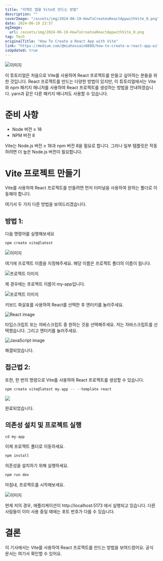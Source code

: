 ```yaml
---
title: "리액트 앱을 Vite로 만드는 방법"
description: ""
coverImage: "/assets/img/2024-06-19-HowToCreateaReactAppwithVite_0.png"
date: 2024-06-19 23:57
ogImage: 
  url: /assets/img/2024-06-19-HowToCreateaReactAppwithVite_0.png
tag: Tech
originalTitle: "How To Create a React App with Vite"
link: "https://medium.com/@miahossain8888/how-to-create-a-react-app-with-vite-571883b100ef"
isUpdated: true
---
```





![이미지](/assets/img/2024-06-19-HowToCreateaReactAppwithVite_0.png)

이 튜토리얼은 처음으로 Vite를 사용하여 React 프로젝트를 만들고 싶어하는 분들을 위한 것입니다. React 프로젝트를 만드는 다양한 방법이 있지만, 이 튜토리얼에서는 Vite와 npm 패키지 매니저를 사용하여 React 프로젝트를 생성하는 방법을 안내하겠습니다. yarn과 같은 다른 패키지 매니저도 사용할 수 있습니다.

# 준비 사항

- Node 버전 ≥ 18
- NPM 버전 8

<div class="content-ad"></div>

Vite는 Node.js 버전 ≥ 18과 npm 버전 8을 필요로 합니다. 그러나 일부 템플릿은 작동하려면 더 높은 Node.js 버전이 필요합니다.

# Vite 프로젝트 만들기

Vite를 사용하여 React 프로젝트를 만들려면 먼저 터미널을 사용하여 원하는 폴더로 이동해야 합니다.

여기서 두 가지 다른 방법을 보여드리겠습니다.

<div class="content-ad"></div>

## 방법 1:

다음 명령어를 실행해보세요

```js
npm create vite@latest
```

![이미지](/assets/img/2024-06-19-HowToCreateaReactAppwithVite_1.png)

<div class="content-ad"></div>

여기에 프로젝트 이름을 지정해주세요. 해당 이름은 프로젝트 폴더의 이름이 됩니다.

![프로젝트 이미지](/assets/img/2024-06-19-HowToCreateaReactAppwithVite_2.png)

제 경우에는 프로젝트 이름이 my-app입니다.

![프로젝트 이미지](/assets/img/2024-06-19-HowToCreateaReactAppwithVite_3.png)

<div class="content-ad"></div>

키보드 화살표를 사용하여 React를 선택한 후 엔터키를 눌러주세요.

![React image](/assets/img/2024-06-19-HowToCreateaReactAppwithVite_4.png)

타입스크립트 또는 자바스크립트 중 원하는 것을 선택해주세요. 저는 자바스크립트를 선택했습니다. 그리고 엔터키를 눌러주세요.

![JavaScript image](/assets/img/2024-06-19-HowToCreateaReactAppwithVite_5.png)

<div class="content-ad"></div>

해결되었습니다.

## 접근법 2:

또한, 한 번의 명령으로 Vite를 사용하여 React 프로젝트를 생성할 수 있습니다.

```js
npm create vite@latest my-app -- --template react
```

<div class="content-ad"></div>

<img src="/assets/img/2024-06-19-HowToCreateaReactAppwithVite_6.png" />

완료되었습니다.

## 의존성 설치 및 프로젝트 실행

```js
cd my-app
```  

<div class="content-ad"></div>

이제 프로젝트 폴더로 이동하세요.

```js
npm install
```

의존성을 설치하기 위해 실행하세요.

```js
npm run dev
```

<div class="content-ad"></div>

마침내, 프로젝트를 시작해보세요.

![이미지](/assets/img/2024-06-19-HowToCreateaReactAppwithVite_7.png)

현재 저의 경우, 애플리케이션이 http://localhost:5173 에서 실행되고 있습니다. 다른 사람들이 이미 사용 중일 때에는 포트 번호가 다를 수 있습니다.

# 결론

<div class="content-ad"></div>

이 기사에서는 Vite를 사용하여 React 프로젝트를 만드는 방법을 보여드렸어요.
공식 문서는 여기서 확인할 수 있어요.